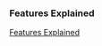 ### Features Explained 
[Features Explained](https://github.com/bocajthomas/SnapEnhance-bocajthomas/blob/wiki/FEATURESEXPLAINED.md)
